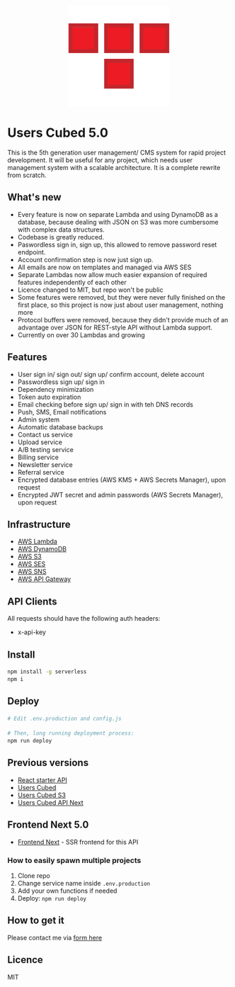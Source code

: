 <p align="center">
  <a href="https://talaikis.com/">
    <img alt="Talaikis Ltd." src="https://github.com/TalaikisInc/talaikis.com_react/blob/master/media/logo.png" width="228">
  </a>
</p>

# Users Cubed 5.0

This is the 5th generation user management/ CMS system for rapid project development. It will be useful for any project, which needs user management system with a scalable architecture. It is a complete rewrite from scratch.

## What's new

* Every feature is now on separate Lambda and using DynamoDB as a database, because dealing with JSON on S3 was more cumbersome with complex data structures.
* Codebase is greatly reduced.
* Paswordless sign in, sign up, this allowed to remove password reset endpoint.
* Account confirmation step is now just sign up.
* All emails are now on templates and managed via AWS SES
* Separate Lambdas now allow much easier expansion of required features independently of each other
* Licence changed to MIT, but repo won't be public
* Some features were removed, but they were never fully finished on the first place, so this project is now just about user management, nothing more
* Protocol buffers were removed, because they didn't provide much of an advantage over JSON for REST-style API without Lambda support.
* Currently on over 30 Lambdas and growing

## Features

* User sign in/ sign out/ sign up/ confirm account, delete account
* Passwordless sign up/ sign in
* Dependency minimization
* Token auto expiration
* Email checking before sign up/ sign in with teh DNS records
* Push, SMS, Email notifications
* Admin system
* Automatic database backups
* Contact us service
* Upload service
* A/B testing service
* Billing service
* Newsletter service
* Referral service
* Encrypted database entries (AWS KMS + AWS Secrets Manager), upon request
* Encrypted JWT secret and admin passwords (AWS Secrets Manager), upon request

## Infrastructure

* [AWS Lambda](https://aws.amazon.com/lambda/)
* [AWS DynamoDB](https://aws.amazon.com/dynamodb/)
* [AWS S3](https://aws.amazon.com/s3/)
* [AWS SES](https://aws.amazon.com/ses/)
* [AWS SNS](https://aws.amazon.com/sns/)
* [AWS API Gateway](https://aws.amazon.com/api-gateway/)

## API Clients

All requests should have the following auth headers:

* x-api-key

## Install

```bash
npm install -g serverless
npm i
```

## Deploy

```bash
# Edit .env.production and config.js

# Then, long running deployment process:
npm run deploy
```

## Previous versions

* [React starter API](https://github.com/TalaikisInc/react_starter_api)
* [Users Cubed](https://github.com/TalaikisInc/users-cubed)
* [Users Cubed S3](https://github.com/TalaikisInc/users-cubed-s3)
* [Users Cubed API Next](https://github.com/TalaikisInc/users-cubed-api-next)

## Frontend Next 5.0

* [Frontend Next](https://github.com/TalaikisInc/frontend-next) - SSR frontend for this API

### How to easily spawn multiple projects

1. Clone repo
2. Change service name inside `.env.production`
3. Add your own functions if needed
4. Deploy: `npm run deploy`

## How to get it

Please contact me via [form here](https://talaikis.com)

## Licence

MIT
